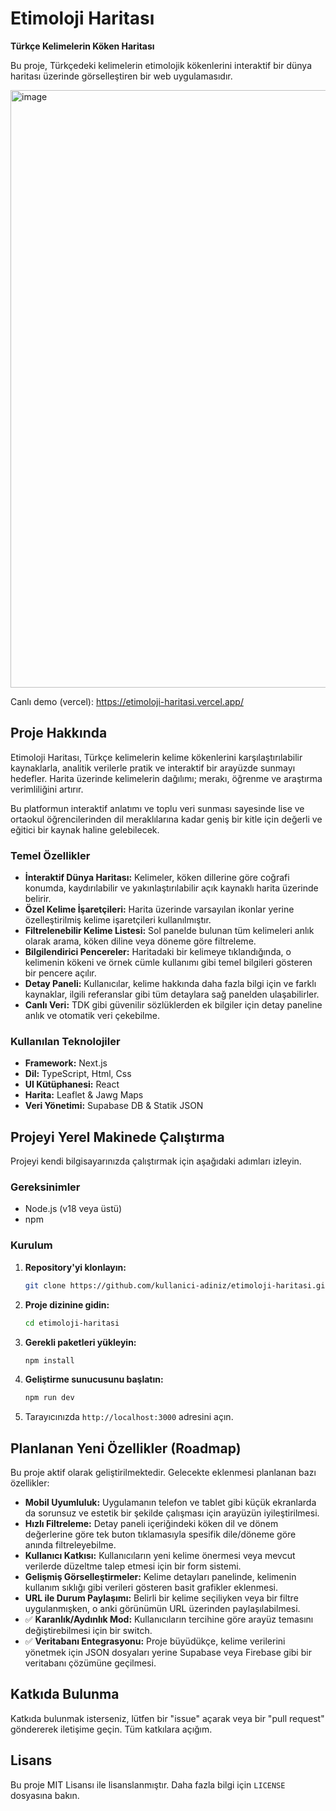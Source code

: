 
# Etimoloji Haritası

**Türkçe Kelimelerin Köken Haritası**

Bu proje, Türkçedeki kelimelerin etimolojik kökenlerini interaktif bir dünya haritası üzerinde görselleştiren bir web uygulamasıdır.

<img width="1920" height="956" alt="image" src="https://github.com/user-attachments/assets/1744c98f-911b-49c2-bbe8-002aeec25c0f" />

Canlı demo (vercel):    https://etimoloji-haritasi.vercel.app/
## Proje Hakkında

Etimoloji Haritası, Türkçe kelimelerin kelime kökenlerini karşılaştırılabilir kaynaklarla, analitik verilerle pratik ve interaktif bir arayüzde sunmayı hedefler. Harita üzerinde kelimelerin dağılımı; merakı, öğrenme ve araştırma verimliliğini artırır.

Bu platformun interaktif anlatımı ve toplu veri sunması sayesinde lise ve ortaokul öğrencilerinden dil meraklılarına kadar geniş bir kitle için değerli ve eğitici bir kaynak haline gelebilecek.

### Temel Özellikler

*   **İnteraktif Dünya Haritası:** Kelimeler, köken dillerine göre coğrafi konumda, kaydırılabilir ve yakınlaştırılabilir açık kaynaklı harita üzerinde belirir.
*   **Özel Kelime İşaretçileri:** Harita üzerinde varsayılan ikonlar yerine özelleştirilmiş kelime işaretçileri kullanılmıştır.
*   **Filtrelenebilir Kelime Listesi:** Sol panelde bulunan tüm kelimeleri anlık olarak arama, köken diline veya döneme göre filtreleme.
*   **Bilgilendirici Pencereler:** Haritadaki bir kelimeye tıklandığında, o kelimenin kökeni ve örnek cümle kullanımı gibi temel bilgileri gösteren bir pencere açılır.
*   **Detay Paneli:** Kullanıcılar, kelime hakkında daha fazla bilgi için ve farklı kaynaklar, ilgili referanslar gibi tüm detaylara sağ panelden ulaşabilirler.
*   **Canlı Veri:** TDK gibi güvenilir sözlüklerden ek bilgiler için detay paneline anlık ve otomatik veri çekebilme.

### Kullanılan Teknolojiler

*   **Framework:** Next.js
*   **Dil:** TypeScript, Html, Css
*   **UI Kütüphanesi:** React
*   **Harita:** Leaflet & Jawg Maps
*   **Veri Yönetimi:** Supabase DB & Statik JSON

## Projeyi Yerel Makinede Çalıştırma

Projeyi kendi bilgisayarınızda çalıştırmak için aşağıdaki adımları izleyin.

### Gereksinimler

*   Node.js (v18 veya üstü)
*   npm

### Kurulum

1.  **Repository'yi klonlayın:**
    ```bash
    git clone https://github.com/kullanici-adiniz/etimoloji-haritasi.git
    ```

2.  **Proje dizinine gidin:**
    ```bash
    cd etimoloji-haritasi
    ```

3.  **Gerekli paketleri yükleyin:**
    ```bash
    npm install
    ```

4.  **Geliştirme sunucusunu başlatın:**
    ```bash
    npm run dev
    ```

5.  Tarayıcınızda `http://localhost:3000` adresini açın.

## Planlanan Yeni Özellikler (Roadmap)

Bu proje aktif olarak geliştirilmektedir. Gelecekte eklenmesi planlanan bazı özellikler:

*   **Mobil Uyumluluk:** Uygulamanın telefon ve tablet gibi küçük ekranlarda da sorunsuz ve estetik bir şekilde çalışması için arayüzün iyileştirilmesi.
*   **Hızlı Filtreleme:** Detay paneli içeriğindeki köken dil ve dönem değerlerine göre tek buton tıklamasıyla spesifik dile/döneme göre anında filtreleyebilme.
*   **Kullanıcı Katkısı:** Kullanıcıların yeni kelime önermesi veya mevcut verilerde düzeltme talep etmesi için bir form sistemi.
*   **Gelişmiş Görselleştirmeler:** Kelime detayları panelinde, kelimenin kullanım sıklığı gibi verileri gösteren basit grafikler eklenmesi.
*   **URL ile Durum Paylaşımı:** Belirli bir kelime seçiliyken veya bir filtre uygulanmışken, o anki görünümün URL üzerinden paylaşılabilmesi.
*   ✅ **Karanlık/Aydınlık Mod:** Kullanıcıların tercihine göre arayüz temasını değiştirebilmesi için bir switch.
*   ✅ **Veritabanı Entegrasyonu:** Proje büyüdükçe, kelime verilerini yönetmek için JSON dosyaları yerine Supabase veya Firebase gibi bir veritabanı çözümüne geçilmesi.

## Katkıda Bulunma

Katkıda bulunmak isterseniz, lütfen bir "issue" açarak veya bir "pull request" göndererek iletişime geçin. Tüm katkılara açığım.

## Lisans

Bu proje MIT Lisansı ile lisanslanmıştır. Daha fazla bilgi için `LICENSE` dosyasına bakın.
